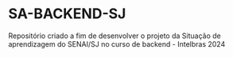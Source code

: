 # SA-BACKEND-SJ
Repositório criado a fim de desenvolver o projeto da Situação de aprendizagem do SENAI/SJ no curso de backend - Intelbras 2024
